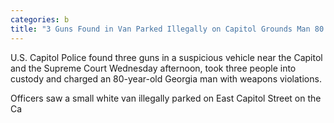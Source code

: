 ```yaml
---
categories: b
title: "3 Guns Found in Van Parked Illegally on Capitol Grounds Man 80 Arrested"
---
```


U.S. Capitol Police found three guns in a suspicious vehicle near the Capitol and the Supreme Court Wednesday afternoon, took three people into custody and charged an 80-year-old Georgia man with weapons violations.



Officers saw a small white van illegally parked on East Capitol Street on the Ca